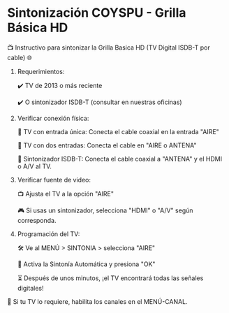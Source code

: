 # Sintonización COYSPU - Grilla Básica HD 

📺 Instructivo para sintonizar la Grilla Basica HD (TV Digital ISDB-T por cable) 🌐

1. Requerimientos:
   
   ✔️ TV de 2013 o más reciente
   
   ✔️ O sintonizador ISDB-T (consultar en nuestras oficinas)

3. Verificar conexión física:
   
   🔌 TV con entrada única: Conecta el cable coaxial en la entrada "AIRE"
   
   🔌 TV con dos entradas: Conecta el cable en "AIRE o ANTENA"
   
   📡 Sintonizador ISDB-T: Conecta el cable coaxial a "ANTENA" y el HDMI o A/V al TV.

5. Verificar fuente de video:
   
   📺 Ajusta el TV a la opción "AIRE"
   
   🎮 Si usas un sintonizador, selecciona "HDMI" o "A/V" según corresponda.

7. Programación del TV:
   
   🛠️ Ve al MENÚ > SINTONIA > selecciona "AIRE"
   
   🔄 Activa la Sintonía Automática y presiona "OK"
   
   ⏳ Después de unos minutos, ¡el TV encontrará todas las señales digitales!

🔧 Si tu TV lo requiere, habilita los canales en el MENÚ-CANAL.
